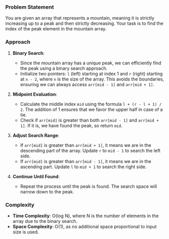 ### Problem Statement
You are given an array that represents a mountain, meaning it is strictly increasing up to a peak and then strictly decreasing. Your task is to find the index of the peak element in the mountain array.

### Approach
1. **Binary Search**:
   - Since the mountain array has a unique peak, we can efficiently find the peak using a binary search approach.
   - Initialize two pointers: `l` (left) starting at index 1 and `r` (right) starting at `n - 2`, where `n` is the size of the array. This avoids the boundaries, ensuring we can always access `arr[mid - 1]` and `arr[mid + 1]`.

2. **Midpoint Evaluation**:
   - Calculate the middle index `mid` using the formula `l + (r - l + 1) / 2`. The addition of 1 ensures that we favor the upper half in case of a tie.
   - Check if `arr[mid]` is greater than both `arr[mid - 1]` and `arr[mid + 1]`. If it is, we have found the peak, so return `mid`.

3. **Adjust Search Range**:
   - If `arr[mid]` is greater than `arr[mid + 1]`, it means we are in the descending part of the array. Update `r` to `mid - 1` to search the left side.
   - If `arr[mid]` is greater than `arr[mid - 1]`, it means we are in the ascending part. Update `l` to `mid + 1` to search the right side.

4. **Continue Until Found**:
   - Repeat the process until the peak is found. The search space will narrow down to the peak.

### Complexity
- **Time Complexity**: O(log N), where N is the number of elements in the array due to the binary search.
- **Space Complexity**: O(1), as no additional space proportional to input size is used.
